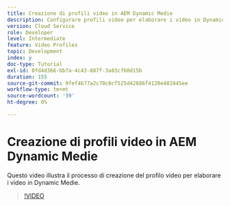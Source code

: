 ```yaml
---
title: Creazione di profili video in AEM Dynamic Medie
description: Configurare profili video per elaborare i video in Dynamic Medie
version: Cloud Service
role: Developer
level: Intermediate
feature: Video Profiles
topic: Development
index: y
doc-type: Tutorial
exl-id: 0fd4d366-bb7a-4c43-887f-3a83cf60d15b
duration: 155
source-git-commit: 9fef4b77a2c70c8cf525d42686f4120e481945ee
workflow-type: tm+mt
source-wordcount: '39'
ht-degree: 0%

---
```


# Creazione di profili video in AEM Dynamic Medie

Questo video illustra il processo di creazione del profilo video per elaborare i video in Dynamic Medie.

>[!VIDEO](https://video.tv.adobe.com/v/335382?quality=12&learn=on)
